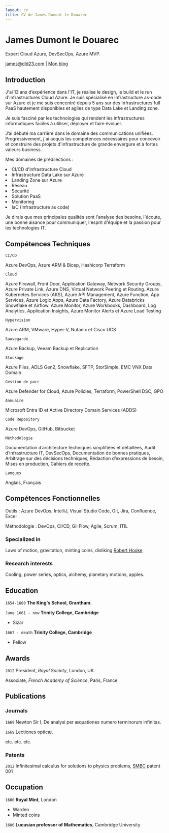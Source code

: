 ```yaml
---
layout: cv
title: CV de James Dumont le Douarec
---
```

# James Dumont le Douarec
Expert Cloud Azure, DevSecOps, Azure MVP.

<div id="webaddress">
<a href="james@dld23.com">james@dld23.com</a>
| <a href="https://jamesdld23.medium.com/">Mon blog</a>
</div>


## Introduction

J'ai 13 ans d’expérience dans l'IT, je réalise le design, le build et le run d'infrastructures Cloud Azure. Je suis spécialisé en infrastructure as-code sur Azure et je me suis concentré depuis 5 ans sur des Infrastructures full PaaS hautement disponibles et agiles de type Data Lake et Landing zone.

Je suis fasciné par les technologies qui rendent les infrastructures informatiques faciles à utiliser, déployer et faire évoluer.

J’ai débuté ma carrière dans le domaine des communications unifiées. Progressivement, j'ai acquis les compétences nécessaires pour concevoir et construire des projets d'infrastructure de grande envergure et à fortes valeurs business.

Mes domaines de prédilections :
<li>CI/CD d'Infrastructure Cloud</li>
<li>Infrastructure Data Lake sur Azure</li>
<li>Landing Zone sur Azure</li>
<li>Réseau</li>
<li>Sécurité</li>
<li>Solution PaaS</li>
<li>Monitoring</li>
<li>IaC (Infrastructure as code)</li>

Je dirais que mes principales qualités sont l'analyse des besoins, l'écoute, une bonne aisance pour communiquer, l'esprit d'équipe et la passion pour les technologies IT.

## Compétences Techniques

`CI/CD`

Azure DevOps, Azure ARM & Bicep, Hashicorp Terraform

`Cloud`

Azure Firewall, Front Door, Application Gateway, Network Security Groups, Azure Private Link, Azure DNS, Virtual Network Peering et Routing.
Azure Kubernetes Services (AKS), Azure API Management, Azure Function, App Services, Azure Logic Apps, Azure Data Factory, Azure Databricks Snowflake et Airflow.
Azure Monitor, Azure Workbooks, Dashboard, Log Analytics, Application Insights, Azure Monitor Alerts et Azure Load Testing

`Hypervision`

Azure ARM, VMware, Hyper-V, Nutanix et Cisco UCS

`Sauvegarde`

Azure Backup, Veeam Backup et Replication

`Stockage` 

Azure Files, ADLS Gen2, Snowflake, SFTP, StorSimple, EMC VNX Data Domain

`Gestion de parc`

Azure Defender for Cloud, Azure Policies, Terraform, PowerShell DSC, GPO

`Annuaire` 

Microsoft Entra ID et Active Directory Domain Services (ADDS)

`Code Repository`

Azure DevOps, GitHub, Bitbucket

`Méthodologie`

Documentation d’architecture techniques simplifiées et détaillées, Audit d’Infrastructure IT, DevSecOps, Documentation de bonnes pratiques, Arbitrage sur des décisions techniques, Rédaction d’expressions de besoin, Mises en production, Cahiers de recette.

`Langues` 

Anglais, Français

## Compétences Fonctionnelles

Outils : Azure DevOps, IntelliJ, Visual Studio Code, Git, Jira, Confluence, Excel 

Méthodologie : DevOps, CI/CD, Gil Flow, Agile, Scrum, ITIL

### Specialized in

Laws of motion, gravitation, minting coins, disliking [Robert Hooke](http://en.wikipedia.org/wiki/Robert_Hooke)


### Research interests

Cooling, power series, optics, alchemy, planetary motions, apples.


## Education

`1654-1660`
__The King's School, Grantham.__

`June 1661 - now`
__Trinity College, Cambridge__

- Sizar

`1667 - death`
__Trinity College, Cambridge__

- Fellow



## Awards

`2012`
President, *Royal Society*, London, UK

Associate, *French Academy of Science*, Paris, France



## Publications

<!-- A list is also available [online](http://scholar.google.co.uk/citations?user=LTOTl0YAAAAJ) -->

### Journals

`1669`
Newton Sir I, De analysi per æquationes numero terminorum infinitas. 

`1669`
Lectiones opticæ.

etc. etc. etc.

### Patents

`2012`
Infinitesimal calculus for solutions to physics problems, [SMBC](http://www.techdirt.com/articles/20121011/09312820678/if-patents-had-been-around-time-newton.shtml) patent 001


## Occupation

`1600`
__Royal Mint__, London

- Warden
- Minted coins

`1600`
__Lucasian professor of Mathematics__, Cambridge University



<!-- ### Footer

Last updated: May 2013 -->


